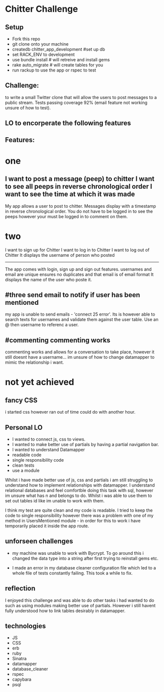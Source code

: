 Chitter Challenge
=================

## Setup

- Fork this repo 
- git clone onto your machine
- createdb chitter_app_development          #set up db
- set RACK_ENV to development
- use bundle install                        # will retreive and install gems 
- rake auto_migrate                         # will create tables for you
- run rackup to use the app or rspec to test


##
Challenge:
-------
to write a small Twitter clone that will allow the users to post messages to a public stream. Tests passing coverage 92% (email feature not working unsure of how to test).

## LO to encorperate the following features

Features:
-------

# one

I want to post a message (peep) to chitter
I want to see all peeps in reverse chronological order
I want to see the time at which it was made
------------
My app allows a user to post to chitter. Messages display with a timestamp in reverse chronological order. You do not have to be logged in to see the peeps however your must be logged in to comment on them.

# two
I want to sign up for Chitter
I want to log in to Chitter
I want to log out of Chitter
It displays the username of person who posted

------------
The app comes with login, sign up and sign out features.
usernames and email are unique
ensures no duplicates and that email is of email format
It displays the name of the user who poste it.

#three
send email to notify if user has been mentioned
-----------
my app is unable to send emails - 'connect 25 error'. Its is however able to search texts for usernames and validate them against the user table. Use an @ then username to referenc a user.

#commenting
commenting works
-----
commenting works and allows for a conversation to take place, however it still doesnt have a username...
im unsure of how to change datamapper to mimic the relationship i want.

# not yet achieved

fancy CSS
------
i started css however ran out of time could do with another hour.




## Personal LO 

- I wanted to connect js, css to views. 
- I wanted to make better use of partials by having a partial navigation bar.
- I wanted to understand Datamapper
- readable code
- single responsibility code
- clean tests
- use a module

Whilst i have made better use of js, css and partials i am still struggling to understand how to implement relationships with datamapper. I understand relational databases and feel comfortble doing this task with sql, however im unsure what has n and belongs to do. Whilst i was able to use them to set out tables id like im unable to work with them.

I think my test are quite clean and my code is readable. I tried to keep the code to single responsibility however there was a problem with one of my method in UsersMentioned module - in order for this to work i have temporarily placed it inside the app route. 


## unforseen challenges 

- my machine was unable to work with Bycrypt. To go around this i changed the data type into a string after first trying to reinstall gems etc. 

- I made an error in my database cleaner configuration file which led to a whole file of tests constantly failing. This took a while to fix. 

## reflection 

I enjoyed this challenge and was able to do other tasks i had wanted to do such as using modules making better use of partials. However i still havent fully understood how to link tables desirably in datamapper. 

## technologies

- JS
- CSS
- erb 
- ruby 
- Sinatra
- datamapper
- database_cleaner
- rspec
- capybara
- psql